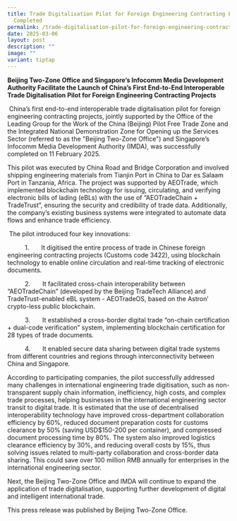 ```yaml
---
title: Trade Digitalisation Pilot for Foreign Engineering Contracting Projects
  Completed
permalink: /trade-digitalisation-pilot-for-foreign-engineering-contracting-projects/
date: 2025-03-06
layout: post
description: ""
image: ""
variant: tiptap
---
```

<p><strong>Beijing Two-Zone Office and Singapore’s Infocomm Media Development Authority Facilitate the Launch of China’s First End-to-End Interoperable Trade Digitalisation Pilot for Foreign Engineering Contracting Projects</strong>
</p>
<p>&nbsp;China’s first end-to-end interoperable trade digitalisation pilot
for foreign engineering contracting projects, jointly supported by the
Office of the Leading Group for the Work of the China (Beijing) Pilot Free
Trade Zone and the Integrated National Demonstration Zone for Opening up
the Services Sector (referred to as the "Beijing Two-Zone Office") and
Singapore’s Infocomm Media Development Authority (IMDA), was successfully
completed on 11 February 2025.</p>
<p>This pilot was executed by China Road and Bridge Corporation and involved
shipping engineering materials from Tianjin Port in China to Dar es Salaam
Port in Tanzania, Africa. The project was supported by AEOTrade, which
implemented blockchain technology for issuing, circulating, and verifying
electronic bills of lading (eBLs) with the use of “AEOTradeChain + TradeTrust”,
ensuring the security and credibility of trade data. Additionally, the
company’s existing business systems were integrated to automate data flows
and enhance trade efficiency.</p>
<p>&nbsp;The pilot introduced four key innovations:</p>
<p>&nbsp;&nbsp;&nbsp;&nbsp;&nbsp;&nbsp;&nbsp;&nbsp;&nbsp; 1.&nbsp;&nbsp;&nbsp;&nbsp;&nbsp;&nbsp;
It digitised the entire process of trade in Chinese foreign engineering
contracting projects (Customs code 3422), using blockchain technology to
enable online circulation and real-time tracking of electronic documents.</p>
<p>&nbsp;&nbsp;&nbsp;&nbsp;&nbsp;&nbsp;&nbsp;&nbsp;&nbsp; 2.&nbsp;&nbsp;&nbsp;&nbsp;&nbsp;&nbsp;
It facilitated cross-chain interoperability between “AEOTradeChain” (developed
by the Beijing TradeTech Alliance) and TradeTrust-enabled eBL system -
AEOTradeOS, based on the Astron’ crypto-less public blockchain.</p>
<p>&nbsp;&nbsp;&nbsp;&nbsp;&nbsp;&nbsp;&nbsp;&nbsp;&nbsp; 3.&nbsp;&nbsp;&nbsp;&nbsp;&nbsp;&nbsp;
It established a cross-border digital trade “on-chain certification + dual-code
verification” system, implementing blockchain certification for 28 types
of trade documents.</p>
<p>&nbsp;&nbsp;&nbsp;&nbsp;&nbsp;&nbsp;&nbsp;&nbsp;&nbsp; 4.&nbsp;&nbsp;&nbsp;&nbsp;&nbsp;&nbsp;
It enabled secure data sharing between digital trade systems from different
countries and regions through interconnectivity between China and Singapore.</p>
<p>According to participating companies, the pilot successfully addressed
many challenges in international engineering trade digitisation, such as
non-transparent supply chain information, inefficiency, high costs, and
complex trade processes, helping businesses in the international engineering
sector transit to digital trade. It is estimated that the use of decentralised
interoperability technology have improved cross-department collaboration
efficiency by 60%, reduced document preparation costs for customs clearance
by 50% (saving USD$150-200 per container), and compressed document processing
time by 80%. The system also improved logistics clearance efficiency by
30%, and reducing overall costs by 15%, thus solving issues related to
multi-party collaboration and cross-border data sharing. This could save
over 100 million RMB annually for enterprises in the international engineering
sector.</p>
<p>Next, the Beijing Two-Zone Office and IMDA will continue to expand the
application of trade digitalisation, supporting further development of
digital and intelligent international trade.</p>
<p>This press release was published by Beijing Two-Zone Office.</p>
<p></p>